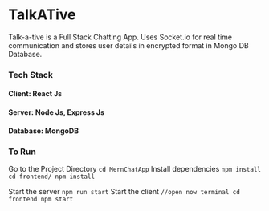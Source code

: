 # TalkATive
Talk-a-tive is a Full Stack Chatting App. Uses Socket.io for real time communication and stores user details in encrypted format in Mongo DB Database.

### Tech Stack
#### Client: React Js
#### Server: Node Js, Express Js
#### Database: MongoDB

### To Run
Go to the Project Directory
`cd MernChatApp`
Install dependencies
`npm install`
`cd frontend/
 npm install`

 Start the server
 `npm run start`
 Start the client
 `//open now terminal
  cd frontend
  npm start`
